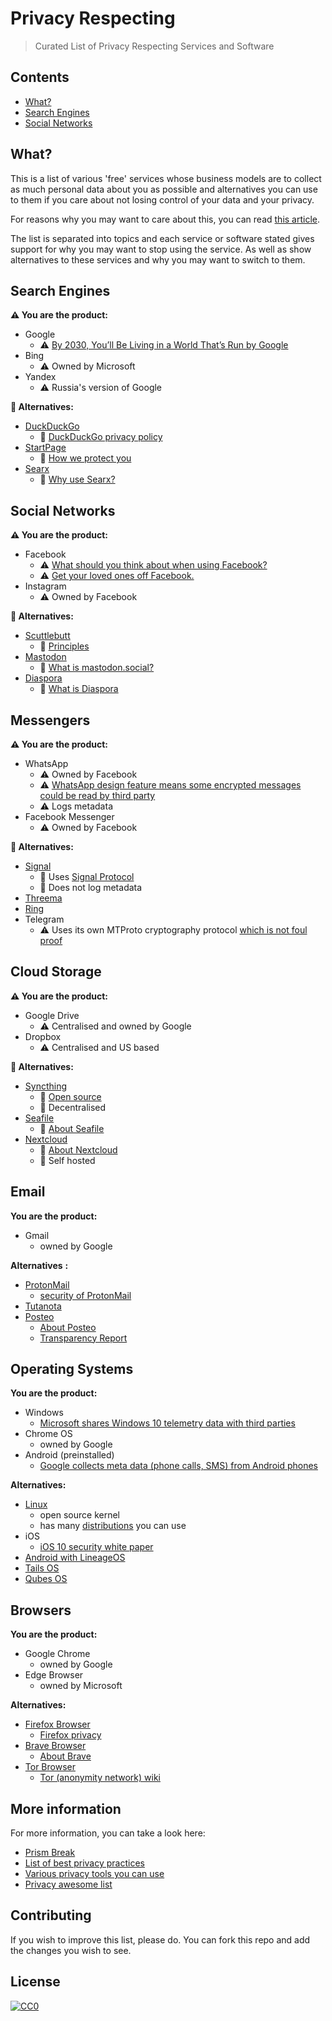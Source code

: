 # Privacy Respecting 
> Curated List of Privacy Respecting Services and Software

## Contents
- [What?](#what?)
- [Search Engines](#search-engines)
- [Social Networks](#social-networks)

## What?
This is a list of various 'free' services whose business models are to collect as much personal data about you as possible and alternatives you can use to them if you care about not losing control of your data and your privacy.

For reasons why you may want to care about this, you can read [this article](https://medium.com/@NikitaVoloboev/like-a-dog-on-a-leash-c0cdb8839079).

The list is separated into topics and each service or software stated gives support for why you may want to stop using the service. As well as show alternatives to these services and why you may want to switch to them.

## Search Engines 
**⚠️ You are the product:**
- Google 
	- ⚠️ [By 2030, You’ll Be Living in a World That’s Run by Google](https://futurism.com/by-2030-youll-be-living-in-a-world-thats-run-by-google/)
- Bing 
	- ⚠️ Owned by Microsoft
- Yandex 
	- ⚠️ Russia's version of Google

**🔏 Alternatives:**
- [DuckDuckGo](https://duckduckgo.com/)
	- 🔏 [DuckDuckGo privacy policy](https://duckduckgo.com/privacy)
- [StartPage](https://www.startpage.com)
	- 🔏 [How we protect you](https://www.startpage.com/eng/protect-privacy.html)
- [Searx](https://github.com/asciimoo/searx/) 
	- 🔏 [Why use Searx?](https://github.com/asciimoo/searx/)

## Social Networks 
**⚠️ You are the product:**
- Facebook 
	- ⚠️ [What should you think about when using Facebook?](https://veekaybee.github.io/facebook-is-collecting-this/)
	- ⚠️ [Get your loved ones off Facebook.](http://www.salimvirani.com//facebook/)
- Instagram 
	- ⚠️ Owned by Facebook

**🔏 Alternatives:**
- [Scuttlebutt](https://www.scuttlebutt.nz)
	- 🔏 [Principles](https://www.scuttlebutt.nz/principles.html)
- [Mastodon](https://mastodon.social/about)
	- 🔏 [What is mastodon.social?](https://mastodon.social/about/more)
- [Diaspora](https://joindiaspora.com/)
	- 🔏 [What is Diaspora](https://diasporafoundation.org/)


## Messengers 
**⚠️ You are the product:**
- WhatsApp 
	- ⚠️ Owned by Facebook
	- ⚠️ [WhatsApp design feature means some encrypted messages could be read by third party](https://www.theguardian.com/technology/2017/jan/13/whatsapp-design-feature-encrypted-messages)
	- ⚠️ Logs metadata
- Facebook Messenger
	- ⚠️ Owned by Facebook
	
**🔏 Alternatives:**
- [Signal](https://whispersystems.org/)
	- 🔏 Uses [Signal Protocol](http://www.wikiwand.com/en/Signal_Protocol)
	- 🔏 Does not log metadata
- [Threema](https://threema.ch/en/)
- [Ring](https://ring.cx/)
- Telegram
	- ⚠️ Uses its own MTProto cryptography protocol [which is not foul proof](https://www.reddit.com/r/privacy/comments/5mnzxr/facebook_messenger_alternatives/)

## Cloud Storage 
**⚠️ You are the product:**
- Google Drive
	- ⚠️ Centralised and owned by Google
- Dropbox
	- ⚠️ Centralised and US based 

**🔏 Alternatives:**
- [Syncthing](https://syncthing.net/)
	- 🔏 [Open source](https://github.com/syncthing/syncthing)
	- 🔏 Decentralised 
- [Seafile](https://www.seafile.com/en/home/)
	- 🔏 [About Seafile](https://www.seafile.com/en/about/)
- [Nextcloud](https://nextcloud.com/)
	- 🔏 [About Nextcloud](https://nextcloud.com/about/)
	- 🔏 Self hosted

## Email 
**You are the product:**

- Gmail
	- owned by Google

**Alternatives** **:**

- [ProtonMail](https://protonmail.com/)
	- [security of ProtonMail](https://protonmail.com/security-details)
- [Tutanota](https://tutanota.com/)
- [Posteo](https://posteo.de/en)
	- [About Posteo](https://posteo.de/en/site/about_posteo/)
	- [Transparency Report](https://posteo.de/en/site/transparency_report)

## Operating Systems 
**You are the product:**

- Windows
	- [Microsoft shares Windows 10 telemetry data with third parties](https://betanews.com/2016/11/24/microsoft-shares-windows-10-telemetry-data-with-third-parties/)
- Chrome OS
	- owned by Google
- Android (preinstalled)
	- [Google collects meta data (phone calls, SMS) from Android phones](http://borncity.com/win/2016/07/01/surveillance-google-collects-meta-data-phone-calls-sms-from-android-phones/)

**Alternatives:**

- [Linux](http://www.wikiwand.com/en/Linux) 
	- open source kernel
	- has many [distributions](https://learn-anything.xyz/operating-systems/unix/linux/distributions) you can use
- iOS
	- [iOS 10 security white paper](https://www.apple.com/business/docs/iOS_Security_Guide.pdf)
- [Android with LineageOS](https://lineageos.org/about/)
- [Tails OS](https://tails.boum.org/)
- [Qubes OS](https://www.qubes-os.org)

## Browsers 
**You are the product:**

- Google Chrome 	
	- owned by Google
- Edge Browser
	- owned by Microsoft
	
**Alternatives:**

- [Firefox Browser](https://www.mozilla.org/en-US/firefox/new/)
	- [Firefox privacy](https://www.mozilla.org/en-US/privacy/firefox/)
- [Brave Browser](https://www.brave.com/)
	- [About Brave](https://www.brave.com/about/)
- [Tor Browser](https://www.torproject.org/docs/tor-doc-win32)
	- [Tor (anonymity network) wiki](http://www.wikiwand.com/en/Tor_(anonymity_network))

## More information 
For more information, you can take a look here: 
- [Prism Break](https://prism-break.org/en/all/)
- [List of best privacy practices](https://spideroak.com/infosec/) 
- [Various privacy tools you can use](https://www.privacytools.io/)
- [Privacy awesome list](https://github.com/KevinColemanInc/awesome-privacy) 

## Contributing
If you wish to improve this list, please do. You can fork this repo and add the changes you wish to see.

## License
[![CC0](http://mirrors.creativecommons.org/presskit/buttons/88x31/svg/cc-zero.svg)](https://creativecommons.org/publicdomain/zero/1.0/)

